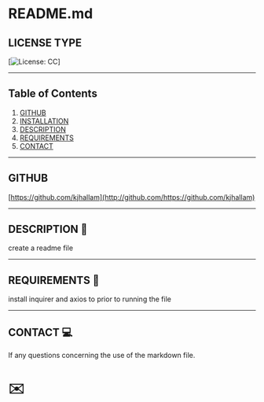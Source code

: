 
   [🔗]:(https://github.com/kjhallam/09_readme_generator.git)

   
  # README.md

## LICENSE TYPE

[![License: CC](https://img.shields.io/badge/license-CC-orange)]
 
---

## Table of Contents

  1. [GITHUB](#github)
  2. [INSTALLATION](#installation)
  3. [DESCRIPTION](#description)
  4. [REQUIREMENTS](#requirements)
  5. [CONTACT](#contact)
  
---
  
 ## GITHUB

[https://github.com/kjhallam](http://github.com/https://github.com/kjhallam)

---

## DESCRIPTION 📓  

create a readme file

---

## REQUIREMENTS 📓

install inquirer and axios to prior to running the file

---

## CONTACT 💻

If any questions concerning the use of the markdown file. 
# ✉️
